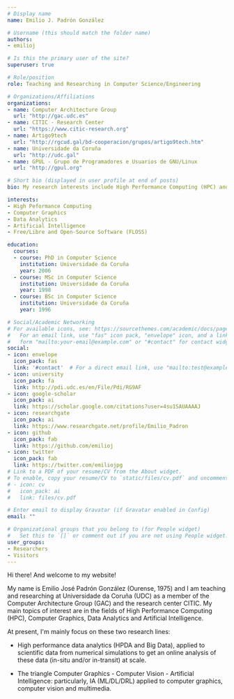 ```yaml
---
# Display name
name: Emilio J. Padrón González

# Username (this should match the folder name)
authors:
- emilioj

# Is this the primary user of the site?
superuser: true

# Role/position
role: Teaching and Researching in Computer Science/Engineering

# Organizations/Affiliations
organizations:
- name: Computer Architecture Group
  url: "http://gac.udc.es"
- name: CITIC - Research Center
  url: "https://www.citic-research.org"
- name: Artigo9tech
  url: "http://rgcud.gal/bd-cooperacion/grupos/artigo9tech.htm"
- name: Universidade da Coruña
  url: "http://udc.gal"
- name: GPUL - Grupo de Programadores e Usuarios de GNU/Linux
  url: "http://gpul.org"

# Short bio (displayed in user profile at end of posts)
bio: My research interests include High Performance Computing (HPC) and Computer Graphics.

interests:
- High Peformance Computing
- Computer Graphics
- Data Analytics
- Artificial Intelligence
- Free/Libre and Open-Source Software (FLOSS)

education:
  courses:
  - course: PhD in Computer Science
    institution: Universidade da Coruña
    year: 2006
  - course: MSc in Computer Science
    institution: Universidade da Coruña
    year: 1998
  - course: BSc in Computer Science
    institution: Universidade da Coruña
    year: 1996

# Social/Academic Networking
# For available icons, see: https://sourcethemes.com/academic/docs/page-builder/#icons
#   For an email link, use "fas" icon pack, "envelope" icon, and a link in the
#   form "mailto:your-email@example.com" or "#contact" for contact widget.
social:
- icon: envelope
  icon_pack: fas
  link: '#contact'  # For a direct email link, use "mailto:test@example.org".
- icon: university
  icon_pack: fa
  link: http://pdi.udc.es/en/File/Pdi/RG9AF
- icon: google-scholar
  icon_pack: ai
  link: https://scholar.google.com/citations?user=4su1SAUAAAAJ
- icon: researchgate
  icon_pack: ai
  link: https://www.researchgate.net/profile/Emilio_Padron
- icon: github
  icon_pack: fab
  link: https://github.com/emilioj
- icon: twitter
  icon_pack: fab
  link: https://twitter.com/emiliojpg
# Link to a PDF of your resume/CV from the About widget.
# To enable, copy your resume/CV to `static/files/cv.pdf` and uncomment the lines below.
# - icon: cv
#   icon_pack: ai
#   link: files/cv.pdf

# Enter email to display Gravatar (if Gravatar enabled in Config)
email: ""

# Organizational groups that you belong to (for People widget)
#   Set this to `[]` or comment out if you are not using People widget.
user_groups:
- Researchers
- Visitors
---
```


Hi there! And welcome to my website!

My name is Emilio José Padrón González (Ourense, 1975) and I am
teaching and researching at Universidade da Coruña (UDC) as a member
of the Computer Architecture Group (GAC) and the research center
CITIC. My main topics of interest are in the fields of High
Performance Computing (HPC), Computer Graphics, Data Analytics and
Artificial Intelligence.

At present, I'm mainly focus on these two research lines:

- High performance data analytics (HPDA and Big Data), applied to
  scientific data from numerical simulations to get an online
  analysis of these data (in-situ and/or in-transit) at scale.

- The triangle Computer Graphics - Computer Vision - Artificial
  Intelligence: particularly, IA (ML/DL/DRL) applied to computer
  graphics, computer vision and multimedia.

